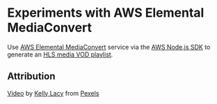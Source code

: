# Experiments with AWS Elemental MediaConvert

Use [AWS Elemental
MediaConvert](https://docs.aws.amazon.com/sdk-for-javascript/v2/developer-guide/emc-examples.html)
service via the [AWS Node.js
SDK](https://docs.aws.amazon.com/sdk-for-javascript/v2/developer-guide/getting-started-nodejs.html)
to generate an [HLS media VOD playlist](https://developer.apple.com/streaming/).

## Attribution

[Video](https://www.pexels.com/video/an-automated-grand-piano-programmed-to-play-musical-notes-3740033/) by [Kelly Lacy](https://www.pexels.com/@kelly-lacy-1179532?utm_content=attributionCopyText&utm_medium=referral&utm_source=pexels) from [Pexels](https://www.pexels.com)
